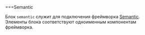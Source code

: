 ===Semantic

Блок `semantic` служит для подключения фреймворка [Semantic](http://semantic-ui.com).
Элементы блока соответствуют одноименным компонентам фреймворка.
